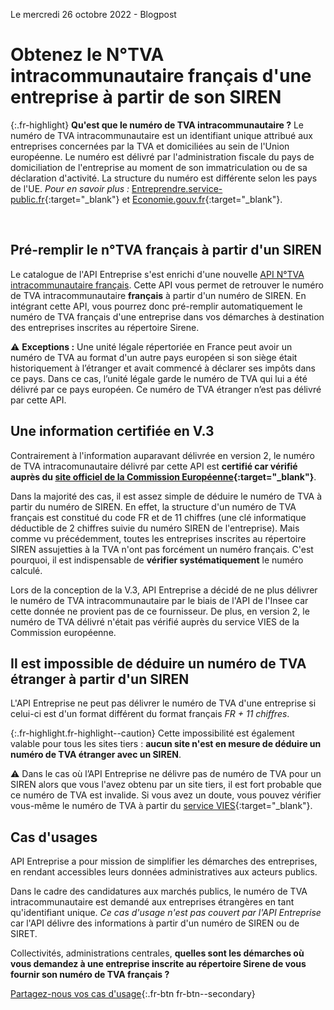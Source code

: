 Le mercredi 26 octobre 2022 - Blogpost

# Obtenez le N°TVA intracommunautaire français d'une entreprise à partir de son SIREN

{:.fr-highlight}
**Qu'est que le numéro de TVA intracommunautaire ?**
Le numéro de TVA intracommunautaire est un identifiant unique attribué aux entreprises concernées par la TVA et domiciliées au sein de l'Union européenne. Le numéro est délivré par l'administration fiscale du pays de domiciliation de l'entreprise au moment de son immatriculation ou de sa déclaration d'activité. La structure du numéro est différente selon les pays de l'UE.
*Pour en savoir plus :* [Entreprendre.service-public.fr](https://entreprendre.service-public.fr/vosdroits/F23570){:target="_blank"} et [Economie.gouv.fr](https://www.economie.gouv.fr/entreprises/activite-entreprise-numero-tva-intracommunautaire){:target="_blank"}.

<br>

## Pré-remplir le n°TVA français à partir d'un SIREN

Le catalogue de l'API Entreprise s'est enrichi d'une nouvelle [API N°TVA intracommunautaire français](<%= endpoint_path(uid: 'commission_europeenne/numero_tva') %>). Cette API vous permet de retrouver le numéro de TVA intracommunautaire **français** à partir d'un numéro de SIREN. En intégrant cette API, vous pourrez donc pré-remplir automatiquement le numéro de TVA français d'une entreprise dans vos démarches à destination des entreprises inscrites au répertoire Sirene.

⚠️ **Exceptions :** Une unité légale répertoriée en France peut avoir un numéro de TVA au format d'un autre pays européen si son siège était historiquement à l’étranger et avait commencé à déclarer ses impôts dans ce pays. Dans ce cas, l’unité légale garde le numéro de TVA qui lui a été délivré par ce pays européen. Ce numéro de TVA étranger n’est pas délivré par cette API.


## Une information certifiée en V.3

Contrairement à l'information auparavant délivrée en version 2, le numéro de TVA intracomunautaire délivré par cette API est **certifié car vérifié auprès du [site officiel de la Commission Européenne](https://ec.europa.eu/taxation_customs/vies/#/vat-validation){:target="_blank"}**.

Dans la majorité des cas, il est assez simple de déduire le numéro de TVA à partir du numéro de SIREN. En effet, la structure d'un numéro de TVA français est constitué du code FR et de 11 chiffres (une clé informatique déductible de 2 chiffres suivie du numéro SIREN de l'entreprise). Mais comme vu précédemment, toutes les entreprises inscrites au répertoire SIREN assujetties à la TVA n'ont pas forcément un numéro français. C'est pourquoi, il est indispensable de **vérifier systématiquement** le numéro calculé.

Lors de la conception de la V.3, API Entreprise a décidé de ne plus délivrer le numéro de TVA intracommunautaire par le biais de l'API de l'Insee car cette donnée ne provient pas de ce fournisseur. De plus, en version 2, le numéro de TVA délivré n'était pas vérifié auprès du service VIES de la Commission européenne.

## Il est impossible de déduire un numéro de TVA étranger à partir d'un SIREN

L'API Entreprise ne peut pas délivrer le numéro de TVA d'une entreprise si celui-ci est d'un format différent du format français _FR + 11 chiffres_.

{:.fr-highlight.fr-highlight--caution}
Cette impossibilité est également valable pour tous les sites tiers : **aucun site n'est en mesure de déduire un numéro de TVA étranger avec un SIREN**. 

⚠️ Dans le cas où l’API Entreprise ne délivre pas de numéro de TVA pour un SIREN alors que vous l'avez obtenu par un site tiers, il est fort probable que ce numéro de TVA est invalide. 
Si vous avez un doute, vous pouvez vérifier vous-même le numéro de TVA à partir du [service VIES](https://ec.europa.eu/taxation_customs/vies/#/vat-validation){:target="_blank"}.

## Cas d'usages

API Entreprise a pour mission de simplifier les démarches des entreprises, en rendant accessibles leurs données administratives aux acteurs publics. 

Dans le cadre des candidatures aux marchés publics, le numéro de TVA intracommunautaire est demandé aux entreprises étrangères en tant qu'identifiant unique. *Ce cas d'usage n'est pas couvert par l'API Entreprise* car l'API délivre des informations à partir d'un numéro de SIREN ou de SIRET.

Collectivités, administrations centrales, **quelles sont les démarches où vous demandez à une entreprise inscrite au répertoire Sirene de vous fournir son numéro de TVA français ?**

[Partagez-nous vos cas d'usage](https://FEEDME){:.fr-btn fr-btn--secondary}

